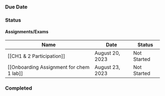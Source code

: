 ### Due Date

### Status

#### Assignments/Exams

|Name|Date|Status|
|---|---|---|
|[[CH1 & 2 Participation]]|August 20, 2023|Not Started|
|[[Onboarding Assignment for chem 1 lab]]|August 23, 2023|Not Started|

  
  

  

### Completed
